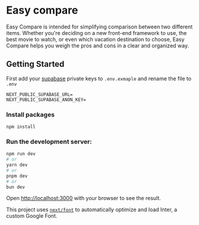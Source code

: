 <!-- This is a [Next.js](https://nextjs.org/) project bootstrapped with [`create-next-app`](https://github.com/vercel/next.js/tree/canary/packages/create-next-app). -->

# Easy compare
Easy Compare is intended for simplifying comparison between two different items.  Whether you're deciding on a new front-end framework to use, the best movie to watch, or even which vacation destination to choose, Easy Compare helps you weigh the pros and cons in a clear and organized way.

## Getting Started
First add your [supabase](https://supabase.com/) private keys to `.env.exmaple` and rename the file to `.env`
``` env
NEXT_PUBLIC_SUPABASE_URL= 
NEXT_PUBLIC_SUPABASE_ANON_KEY=
```

### Install packages
`npm install`

### Run the development server:

```bash
npm run dev
# or
yarn dev
# or
pnpm dev
# or
bun dev
```

Open [http://localhost:3000](http://localhost:3000) with your browser to see the result.

<!-- You can start editing the page by modifying `app/page.tsx`. The page auto-updates as you edit the file. -->

This project uses [`next/font`](https://nextjs.org/docs/basic-features/font-optimization) to automatically optimize and load Inter, a custom Google Font.
